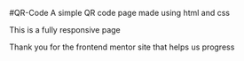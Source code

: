#QR-Code
A simple QR code page made using html and css

This is a fully responsive page

Thank you for the frontend mentor site that helps us progress
